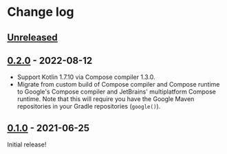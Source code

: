 # Change log

## [Unreleased]


## [0.2.0] - 2022-08-12

 - Support Kotlin 1.7.10 via Compose compiler 1.3.0.
 - Migrate from custom build of Compose compiler and Compose runtime to Google's Compose compiler and JetBrains' multiplatform Compose runtime. Note that this will require you have the Google Maven repositories in your Gradle repositories (`google()`).


## [0.1.0] - 2021-06-25

Initial release!


[Unreleased]: https://github.com/JakeWharton/mosaic/compare/0.2.0...HEAD
[0.2.0]: https://github.com/JakeWharton/mosaic/releases/tag/0.2.0
[0.1.0]: https://github.com/JakeWharton/mosaic/releases/tag/0.1.0
